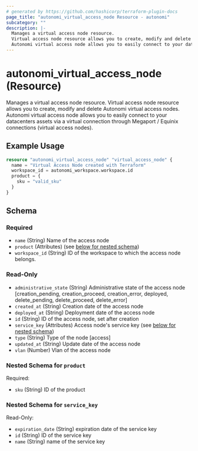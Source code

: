 ```yaml
---
# generated by https://github.com/hashicorp/terraform-plugin-docs
page_title: "autonomi_virtual_access_node Resource - autonomi"
subcategory: ""
description: |-
  Manages a virtual access node resource.
  Virtual access node resource allows you to create, modify and delete Autonomi virtual access nodes.
  Autonomi virtual access node allows you to easily connect to your datacenters assets via a virtual connection through Megaport / Equinix connections (virtual access nodes).
---
```


# autonomi_virtual_access_node (Resource)

Manages a virtual access node resource.
Virtual access node resource allows you to create, modify and delete Autonomi virtual access nodes.
Autonomi virtual access node allows you to easily connect to your datacenters assets via a virtual connection through Megaport / Equinix connections (virtual access nodes).

## Example Usage

```terraform
resource "autonomi_virtual_access_node" "virtual_access_node" {
  name = "Virtual Access Node created with Terraform"
  workspace_id = autonomi_workspace.workspace.id
  product = {
    sku = "valid_sku"
  }
}
```

<!-- schema generated by tfplugindocs -->
## Schema

### Required

- `name` (String) Name of the access node
- `product` (Attributes) (see [below for nested schema](#nestedatt--product))
- `workspace_id` (String) ID of the workspace to which the access node belongs.

### Read-Only

- `administrative_state` (String) Administrative state of the access node [creation_pending, creation_proceed, creation_error,
deployed, delete_pending, delete_proceed, delete_error]
- `created_at` (String) Creation date of the access node
- `deployed_at` (String) Deployment date of the access node
- `id` (String) ID of the access node, set after creation
- `service_key` (Attributes) Access node's service key (see [below for nested schema](#nestedatt--service_key))
- `type` (String) Type of the node [access]
- `updated_at` (String) Update date of the access node
- `vlan` (Number) Vlan of the access node

<a id="nestedatt--product"></a>
### Nested Schema for `product`

Required:

- `sku` (String) ID of the product

<a id="nestedatt--service_key"></a>
### Nested Schema for `service_key`

Read-Only:

- `expiration_date` (String) expiration date of the service key
- `id` (String) ID of the service key
- `name` (String) name of the service key
